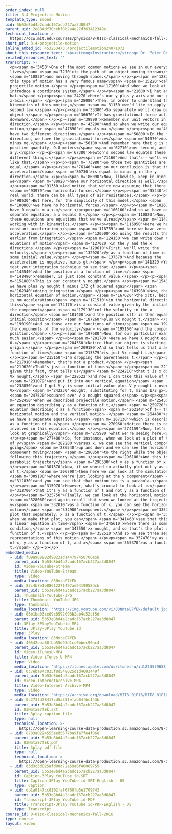 ```yaml
---
order_index: null
title: 3.4 Projectile Motion
template_type: Embed
uid: 5b53e8bd4a2cadc167acb227aa3d8047
parent_uid: 2e884df30cebf8b2a4e27d363412349e
technical_location: >-
  https://ocw.mit.edu/courses/physics/8-01sc-classical-mechanics-fall-2016/week-1-kinematics/3.4-projectile-motion/3.4-projectile-motion
short_url: 3.4-projectile-motion
inline_embed_id: 453253473.4projectilemotion24071072
about_this_resource_text: '<p><strong>Instructor:</strong> Dr. Peter Dourmashkin</p>'
related_resources_text: ''
transcript: >-
  <p><span m='3450'>One of the most common motions we see in our everyday
  lives</span> <span m='7270'>is the path of an object moving thrown</span>
  <span m='10820'>and moving through space.</span> </p><p><span m='12870'>Now,
  this type of motion has a very famous name</span> <span m='15220'>called
  projectile motion.</span> </p><p><span m='17160'>And when we look at it, let's
  introduce a coordinate system.</span> </p><p><span m='21600'>i hat and j
  hat.</span> </p><p><span m='24270'>Here's our y plus y-axis and our plus
  x-axis.</span> </p><p><span m='28080'>Then, in order to understand the
  kinematics of this motion,</span> <span m='31150'>we'd like to apply Newton's
  second law.</span> </p><p><span m='33380'>So separately we'll draw our
  object.</span> </p><p><span m='36670'>It has gravitational force acting
  downward.</span> </p><p><span m='39990'>Remember our unit vectors in the j hat
  direction.</span> </p><p><span m='43290'>And so when we write our equations of
  motion,</span> <span m='47890'>f equals ma.</span> </p><p><span m='48880'>We
  have two different directions.</span> </p><p><span m='50800'>In the j hat
  direction, we have the gravitational force</span> <span m='54070'>downward
  minus mg.</span> </p><p><span m='56100'>And remember here that g is our
  positive quantity, 9.8 meters</span> <span m='62710'>per second, and we have m
  a y.</span> </p><p><span m='67380'>Newton's second law equates these two
  different things.</span> </p><p><span m='71160'>And that's-- we'll write it
  like that.</span> </p><p><span m='73980'>So those two quantities are
  equal.</span> </p><p><span m='76140'>And so our conclusion is that the
  acceleration</span> <span m='80730'>is equal to minus g in the y
  direction.</span> </p><p><span m='86090'>Now, likewise, keep in mind that
  we</span> <span m='88920'>have our horizontal direction as well.</span>
  </p><p><span m='91330'>And notice that we're now assuming that there's</span>
  <span m='93979'>no horizontal forces.</span> </p><p><span m='95440'>In the
  real world, there can be all types of air resistances.</span> </p><p><span
  m='98630'>But here, for the simplicity of this model,</span> <span
  m='100860'>we have no horizontal forces.</span> </p><p><span m='102670'>So we
  have 0 equals m a x.</span> </p><p><span m='106160'>And so we have our
  separate equation, a x equals 0.</span> </p><p><span m='110820'>Now, both of
  these equations are equations that we've already</span> <span m='114080'>been
  working with in kinematics.</span> </p><p><span m='115950'>Here we have a
  constant acceleration,</span> <span m='118759'>and here we have zero
  acceleration.</span> </p><p><span m='120500'>So using the results that we had
  earlier from integration,</span> <span m='124150'>we can write down the
  equations of motion</span> <span m='127020'>in the y and the x
  directions.</span> </p><p><span m='129610'>First, we'll write the
  velocity.</span> </p><p><span m='132020'>Vy as a function of time is equal to
  some initial value.</span> </p><p><span m='137579'>And because the
  acceleration is negative, minus gt.</span> </p><p><span m='141329'>You can
  test your integration technique to see that.</span> </p><p><span
  m='145540'>And the position as a function of time,</span> <span
  m='148490'>remember, is just some constant value.</span> </p><p><span
  m='151880'>This is our constant y nought.</span> </p><p><span m='154390'>And
  we have plus vy nought t minus 1/2 gt squared again</span> <span
  m='162340'>doing integration.</span> </p><p><span m='163980'>Now, the
  horizontal equation of motion,</span> <span m='167620'>the x(t), because there
  is no acceleration</span> <span m='171510'>in the horizontal direction,
  this</span> <span m='174170'>is a constant value given by the initial value of
  the component</span> <span m='179130'>of the velocity in the x
  direction</span> <span m='181400'>and the position x(t) is then equal to some
  initial position</span> <span m='187260'>plus Vx nought t.</span> </p><p><span
  m='190190'>And so those are our functions of time</span> <span m='192930'>for
  the components of the velocity</span> <span m='195160'>and the components of
  position.</span> </p><p><span m='197680'>Now, for our particular example, it's
  much easier.</span> </p><p><span m='201780'>Here we have X nought equal to
  0.</span> </p><p><span m='204560'>Notice that our object is starting at the
  origin.</span> </p><p><span m='209180'>And so that tells us that x as a
  function of time</span> <span m='213579'>is just Vx nought t.</span>
  </p><p><span m='215150'>I'm dropping the parentheses t.</span> </p><p><span
  m='217910'>Remember, that's not a product.</span> </p><p><span
  m='219620'>That's just a function of time.</span> </p><p><span m='221970'>And
  given this fact, that tells us</span> <span m='224210'>that t is x divided by
  Vx nought,</span> <span m='228522'>and now I can take this value of t</span>
  <span m='231079'>and put it into our vertical equation</span> <span
  m='233850'>and I get V y is some initial value plus V y nought x over
  Vx</span> <span m='242230'>nought, substituting for t, minus 1/2 gx</span>
  <span m='247520'>squared over V x nought squared.</span> </p><p><span
  m='252450'>When we described projectile motion,</span> <span m='254500'>we had
  an equation describing y as a function of t,</span> <span m='259720'>an
  equation describing x as a function</span> <span m='262140'>of t-- the
  horizontal motion and the vertical motion--</span> <span m='264430'>and here
  we have a separate equation,</span> <span m='267130'>which is describing the y
  as a function of x.</span> </p><p><span m='270960'>Notice there is no time
  involved in this equation.</span> </p><p><span m='274159'>Now, let's try to
  look at graphically</span> <span m='275980'>what we're seeing here.</span>
  </p><p><span m='277480'>So, for instance, when we look at a plot of the motion
  of y</span> <span m='282280'>versus x, we can see the vertical component
  going</span> <span m='286540'>up and down and we can see the horizontal
  component moving</span> <span m='290850'>to the right while the object is
  following this trajectory.</span> </p><p><span m='296100'>And this is a
  parabolic trajectory</span> <span m='298530'>of y as a function of x.</span>
  </p><p><span m='301870'>Now, if we wanted to actually plot out y as a function
  of t,</span> <span m='306790'>then here we can look at the simulation</span>
  <span m='309180'>where we're just looking at the y component</span> <span
  m='311830'>and you can see that that motion too is a parabola.</span>
  </p><p><span m='315970'>However, what's crucial to look at is</span> <span
  m='318700'>that it's y as a function of t and not y as a function of x.</span>
  </p><p><span m='325750'>Finally, we can look at the horizontal motion</span>
  <span m='328060'>and again recall that when we looked at the trajectory as
  y</span> <span m='332010'>as a function of x, you can see the horizontal
  motion</span> <span m='334980'>component.</span> </p><p><span m='335730'>Let's
  plot that separately, x as a function of t.</span> </p><p><span m='339600'>And
  when we make that plot, you can</span> <span m='341460'>see that this is just
  a linear equation in time</span> <span m='345610'>where there is some initial
  condition,</span> <span m='347550'>x nought, and so that's the plot of x as a
  function of t.</span> </p><p><span m='352510'>And so we see three separate
  representations of this motion.</span> </p><p><span m='357470'>y as a function
  of x, y as a function of t, and x</span> <span m='365370'>as a function of
  t.</span> </p><p></p>
embedded_media:
  - uid: f09a968982d98231d144797450700a58
    parent_uid: 5b53e8bd4a2cadc167acb227aa3d8047
    id: Video-YouTube-Stream
    title: Video-YouTube-Stream
    type: Video
    media_location: 83NmtaE7fEk
  - uid: 87c4b7e1e08612271497ae9419058dcb
    parent_uid: 5b53e8bd4a2cadc167acb227aa3d8047
    id: Thumbnail-YouTube-JPG
    title: Thumbnail-YouTube-JPG
    type: Thumbnail
    media_location: 'https://img.youtube.com/vi/83NmtaE7fEk/default.jpg'
  - uid: 06b1ba03ce89c8592093b2ab4c52cf5d
    parent_uid: 5b53e8bd4a2cadc167acb227aa3d8047
    id: 3Play-3PlayYouTubeid-MP4
    title: 3Play-3Play YouTube id
    type: 3Play
    media_location: 83NmtaE7fEk
  - uid: 40542eaa60fba55d93d1cc0bbec90ac4
    parent_uid: 5b53e8bd4a2cadc167acb227aa3d8047
    id: Video-iTunesU-MP4
    title: Video-iTunes U-MP4
    type: Video
    media_location: 'https://itunes.apple.com/us/itunes-u/id1223579658'
  - uid: 0c7eba84c035f8d548025d1d4603449f
    parent_uid: 5b53e8bd4a2cadc167acb227aa3d8047
    id: Video-InternetArchive-MP4
    title: Video-Internet Archive-MP4
    type: Video
    media_location: 'https://archive.org/download/MIT8.01F16/MIT8_01F16_L03v04_360p.mp4'
  - uid: 0c273fd78417cd5a35fefab04fbc143b
    parent_uid: 5b53e8bd4a2cadc167acb227aa3d8047
    id: 83NmtaE7fEk.srt
    title: 3play caption file
    type: null
    technical_location: >-
      https://open-learning-course-data-production.s3.amazonaws.com/8-01sc-classical-mechanics-fall-2016/0c273fd78417cd5a35fefab04fbc143b_83NmtaE7fEk.srt
  - uid: 8733a0224555eed5677ba9fa7fe4f06e
    parent_uid: 5b53e8bd4a2cadc167acb227aa3d8047
    id: 83NmtaE7fEk.pdf
    title: 3play pdf file
    type: null
    technical_location: >-
      https://open-learning-course-data-production.s3.amazonaws.com/8-01sc-classical-mechanics-fall-2016/8733a0224555eed5677ba9fa7fe4f06e_83NmtaE7fEk.pdf
  - uid: d5d3c3d025afd00d72a59a6f40069759
    parent_uid: 5b53e8bd4a2cadc167acb227aa3d8047
    id: Caption-3Play YouTube id-SRT
    title: Caption-3Play YouTube id-SRT-English - US
    type: Caption
  - uid: db1a0147cc8102faf6760fb5e1709743
    parent_uid: 5b53e8bd4a2cadc167acb227aa3d8047
    id: Transcript-3Play YouTube id-PDF
    title: Transcript-3Play YouTube id-PDF-English - US
    type: Transcript
course_id: 8-01sc-classical-mechanics-fall-2016
type: course
layout: video
---
```

